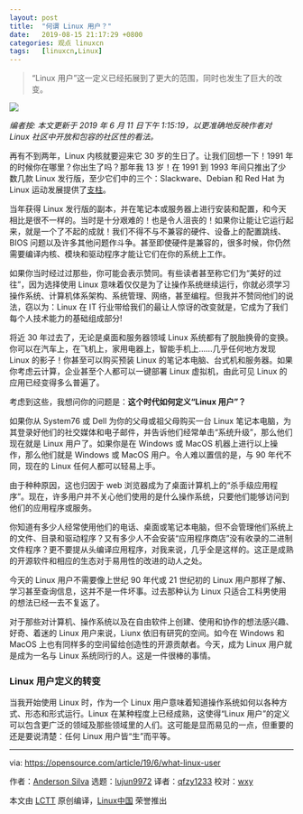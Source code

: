 ```yaml
---
layout: post
title:	"何谓 Linux 用户？"
date:	2019-08-15 21:17:29 +0800 
categories:	观点 linuxcn 
tags:	[linuxcn,Linux]
---
```




> 
> “Linux 用户”这一定义已经拓展到了更大的范围，同时也发生了巨大的改变。
> 
> 
> 


![](/Asserts/Images//attachment/album/201908/15/211706trkbzp8juhbzifia.jpg)


*编者按: 本文更新于 2019 年 6 月 11 日下午 1:15:19，以更准确地反映作者对 Linux 社区中开放和包容的社区性的看法。*


再有不到两年，Linux 内核就要迎来它 30 岁的生日了。让我们回想一下！1991 年的时候你在哪里？你出生了吗？那年我 13 岁！在 1991 到 1993 年间只推出了少数几款 Linux 发行版，至少它们中的三个：Slackware、Debian 和 Red Hat 为 Linux 运动发展提供了[支柱](https://en.wikipedia.org/wiki/Linux_distribution#/media/File:Linux_Distribution_Timeline.svg)。


当年获得 Linux 发行版的副本，并在笔记本或服务器上进行安装和配置，和今天相比是很不一样的。当时是十分艰难的！也是令人沮丧的！如果你让能让它运行起来，就是一个了不起的成就！我们不得不与不兼容的硬件、设备上的配置跳线、BIOS 问题以及许多其他问题作斗争。甚至即使硬件是兼容的，很多时候，你仍然需要编译内核、模块和驱动程序才能让它们在你的系统上工作。


如果你当时经过过那些，你可能会表示赞同。有些读者甚至称它们为“美好的过往”，因为选择使用 Linux 意味着仅仅是为了让操作系统继续运行，你就必须学习操作系统、计算机体系架构、系统管理、网络，甚至编程。但我并不赞同他们的说法，窃以为：Linux 在 IT 行业带给我们的最让人惊讶的改变就是，它成为了我们每个人技术能力的基础组成部分!


将近 30 年过去了，无论是桌面和服务器领域 Linux 系统都有了脱胎换骨的变换。你可以在汽车上，在飞机上，家用电器上，智能手机上……几乎任何地方发现 Linux 的影子！你甚至可以购买预装 Linux 的笔记本电脑、台式机和服务器。如果你考虑云计算，企业甚至个人都可以一键部署 Linux 虚拟机，由此可见 Linux 的应用已经变得多么普遍了。


考虑到这些，我想问你的问题是：**这个时代如何定义“Linux 用户”？**


如果你从 System76 或 Dell 为你的父母或祖父母购买一台 Linux 笔记本电脑，为其登录好他们的社交媒体和电子邮件，并告诉他们经常单击“系统升级”，那么他们现在就是 Linux 用户了。如果你是在 Windows 或 MacOS 机器上进行以上操作，那么他们就是 Windows 或 MacOS 用户。令人难以置信的是，与 90 年代不同，现在的 Linux 任何人都可以轻易上手。


由于种种原因，这也归因于 web 浏览器成为了桌面计算机上的“杀手级应用程序”。现在，许多用户并不关心他们使用的是什么操作系统，只要他们能够访问到他们的应用程序或服务。


你知道有多少人经常使用他们的电话、桌面或笔记本电脑，但不会管理他们系统上的文件、目录和驱动程序？又有多少人不会安装“应用程序商店”没有收录的二进制文件程序？更不要提从头编译应用程序，对我来说，几乎全是这样的。这正是成熟的开源软件和相应的生态对于易用性的改进的动人之处。


今天的 Linux 用户不需要像上世纪 90 年代或 21 世纪初的 Linux 用户那样了解、学习甚至查询信息，这并不是一件坏事。过去那种认为 Linux 只适合工科男使用的想法已经一去不复返了。


对于那些对计算机、操作系统以及在自由软件上创建、使用和协作的想法感兴趣、好奇、着迷的 Linux 用户来说，Liunx 依旧有研究的空间。如今在 Windows 和 MacOS 上也有同样多的空间留给创造性的开源贡献者。今天，成为 Linux 用户就是成为一名与 Linux 系统同行的人。这是一件很棒的事情。


### Linux 用户定义的转变


当我开始使用 Linux 时，作为一个 Linux 用户意味着知道操作系统如何以各种方式、形态和形式运行。Linux 在某种程度上已经成熟，这使得“Linux 用户”的定义可以包含更广泛的领域及那些领域里的人们。这可能是显而易见的一点，但重要的还是要说清楚：任何 Linux 用户皆“生”而平等。




---


via: <https://opensource.com/article/19/6/what-linux-user>


作者：[Anderson Silva](https://opensource.com/users/ansilva/users/petercheer/users/ansilva/users/greg-p/users/ansilva/users/ansilva/users/bcotton/users/ansilva/users/seth/users/ansilva/users/don-watkins/users/ansilva/users/seth) 选题：[lujun9972](https://github.com/lujun9972) 译者：[qfzy1233](https://github.com/qfzy1233) 校对：[wxy](https://github.com/wxy)


本文由 [LCTT](https://github.com/LCTT/TranslateProject) 原创编译，[Linux中国](https://linux.cn/) 荣誉推出
